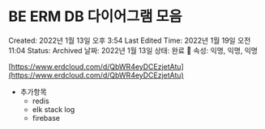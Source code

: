 # BE  ERM DB 다이어그램 모음

Created: 2022년 1월 13일 오후 3:54
Last Edited Time: 2022년 1월 19일 오전 11:04
Status: Archived
날짜: 2022년 1월 13일
상태: 완료 🙌
속성: 익명, 익명, 익명

[https://www.erdcloud.com/d/QbWR4eyDCEzjetAtu](https://www.erdcloud.com/d/QbWR4eyDCEzjetAtu)

- 추가항목
    - redis
    - elk stack log
    - firebase